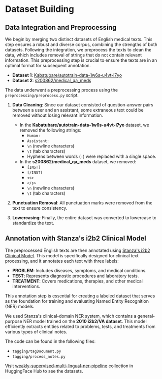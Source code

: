 # Dataset Building


## Data Integration and Preprocessing

We begin by merging two distinct datasets of English medical texts. This step ensures a robust and diverse corpus, combining the strengths of both datasets. Following the integration, we preprocess the texts to clean the data, which includes removal of strings that do not contain relevant information. This preprocessing step is crucial to ensure the texts are in an optimal format for subsequent annotation.

- **Dataset 1**: [Kabatubare/autotrain-data-1w6s-u4vt-i7yo](https://huggingface.co/datasets/Kabatubare/autotrain-data-1w6s-u4vt-i7yo)
- **Dataset 2**: [s200862/medical_qa_meds](https://huggingface.co/datasets/s200862/medical_qa_meds)

The data underwent a preprocessing process using the `preprocessing/preprocess.py` script.
1. **Data Cleaning**: Since our dataset consisted of question-answer pairs between a user and an assistant, some extraneous text could be removed without losing relevant information.
   - In the **Kabatubare/autotrain-data-1w6s-u4vt-i7yo** dataset, we removed the following strings:
     - `Human:`
     - `Assistant:`
     - `\n` (newline characters)
     - `\t` (tab characters)
     - Hyphens between words (`-`) were replaced with a single space.
   - In the **s200862/medical_qa_meds** dataset, we removed:
     - `[INST]`
     - `[/INST]`
     - `<s>`
     - `</s>`
     - `\n` (newline characters)
     - `\t` (tab characters)

2. **Punctuation Removal**: All punctuation marks were removed from the text to ensure consistency.

3. **Lowercasing**: Finally, the entire dataset was converted to lowercase to standardize the text.


## Annotation with Stanza's i2b2 Clinical Model

The preprocessed English texts are then annotated using [Stanza's i2b2 Clinical Model](https://stanfordnlp.github.io/stanza/available_biomed_models.html). This model is specifically designed for clinical text processing, and it annotates each text with three labels:
   - **PROBLEM**: Includes diseases, symptoms, and medical conditions.
   - **TEST**: Represents diagnostic procedures and laboratory tests.
   - **TREATMENT**: Covers medications, therapies, and other medical interventions.

This annotation step is essential for creating a labeled dataset that serves as the foundation for training and evaluating Named Entity Recognition (NER) models.

We used Stanza's clinical-domain NER system, which contains a general-purpose NER model trained on the **2010 i2b2/VA dataset**. This model efficiently extracts entities related to problems, tests, and treatments from various types of clinical notes.

The code can be found in the following files:
- `tagging/tagDocument.py`
- `tagging/process_notes.py`

Visit [weakly-supervised-multi-lingual-ner-pipeline](https://huggingface.co/collections/HUMADEX/weakly-supervised-multi-lingual-ner-pipeline-67091a099e653e1af93a352a) collection in HuggingFace Hub to see the datasets.

